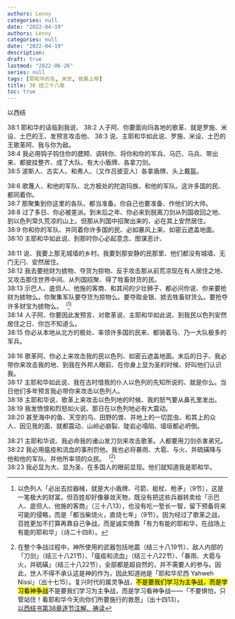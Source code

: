 ```yaml
---
authors: Lenny
categories: null
date: "2022-04-19"
authors: Lenny
categories: null
date: "2022-04-19"
description: 
draft: true
lastmod: "2022-06-26"
series: null
tags: [耶和华的名, 末世, 依靠上帝]
title: 38 结三十八章
toc: true
---
```

以西结
<!--more-->

38:1 耶和华的话临到我说、
38:2 人子阿、你要面向玛各地的歌革、就是罗施、米设、土巴的王、发预言攻击他、
38:3 说、主耶和华如此说、罗施、米设、土巴的王歌革阿、我与你为敌。  
38:4 我必用钩子钩住你的腮颊、调转你、将你和你的军兵、马匹、马兵、带出来、都披挂整齐、成了大队、有大小盾牌、各拿刀剑。  
38:5 波斯人、古实人、和弗人、〔又作吕彼亚人〕各拿盾牌、头上戴盔。  

38:6 歌篾人、和他的军队、北方极处的陀迦玛族、和他的军队。这许多国的民、都同着你。  
38:7 那聚集到你这里的各队、都当准备。你自己也要准备、作他们的大帅。  
38:8 过了多日、你必被差派。到末后之年、你必来到脱离刀剑从列国收回之地、到以色列常久荒凉的山上。但那从列国中招聚出来的、必在其上安然居住。  
38:9 你和你的军队、并同着你许多国的民、必如暴风上来、如密云遮盖地面。  
38:10 主耶和华如此说、到那时你心必起意念、图谋恶计、

38:11 说、我要上那无城墙的乡村。我要到那安静的民那里、他们都没有城墙、无门无闩、安然居住。  
38:12 我去要抢财为掳物、夺货为掠物、反手攻击那从前荒凉现在有人居住之地、又攻击那住世界中间、从列国招聚、得了牲畜财货的民。  
38:13 示巴人、底但人、他施的客商、和其间的少壮狮子、都必问你说、你来要抢财为掳物么。你聚集军队要夺货为掠物么。要夺取金银、掳去牲畜财货么。要抢夺许多财宝为掳物么。&nbsp;&nbsp;<sup>(</sup>[^1]<sup>)</sup>  
38:14 人子阿、你要因此发预言、对歌革说、主耶和华如此说、到我民以色列安然居住之日、你岂不知道么。  
38:15 你必从本地从北方的极处、率领许多国的民来、都骑着马、乃一大队极多的军兵。  

38:16 歌革阿、你必上来攻击我的民以色列、如密云遮盖地面。末后的日子、我必带你来攻击我的地、到我在外邦人眼前、在你身上显为圣的时候、好叫他们认识我。  
38:17 主耶和华如此说、我在古时借我的仆人以色列的先知所说的、就是你么。当日他们多年预言我必带你来攻击以色列人。  
38:18 主耶和华说、歌革上来攻击以色列地的时候、我的怒气要从鼻孔里发出。  
38:19 我发愤恨和烈怒如火说、那日在以色列地必有大震动。  
38:20 甚至海中的鱼、天空的鸟、田野的兽、并地上的一切昆虫、和其上的众人、因见我的面、就都震动、山岭必崩裂、陡岩必塌陷、墙垣都必坍倒。  

38:21 主耶和华说、我必命我的诸山发刀剑来攻击歌革。人都要用刀剑杀害弟兄。  
38:22 我必用瘟疫和流血的事刑罚他。我也必将暴雨、大雹、与火、并硫磺降与他和他的军队、并他所率领的众民。&nbsp;&nbsp;<sup>(</sup>[^2]<sup>)</sup>  
38:23 我必显为大、显为圣、在多国人的眼前显现。他们就知道我是耶和华。  

[^1]: 以色列人「必出去捡器械，就是大小盾牌、弓箭、梃杖、枪矛」（9节），这是一笔极大的财富。但百姓却好像暴敛天物，既没有把这些兵器转卖给「示巴人、底但人、他施的客商」（三十八13），也没有吃一堑长一智，留下预备将来可能的侵略，而是「都当柴烧火，直烧七年」（9节）。因为经过了歌革之战，百姓更加不打算再靠自己争战，而是诚实倚靠「有力有能的耶和华，在战场上有能的耶和华」（诗二十四8）。    
[^2]: 在整个争战过程中，神所使用的武器包括地震（结三十八19节）、敌人内部的「刀剑」（结三十八21节）、「瘟疫和流血」（结三十八22节）、「暴雨、大雹与火，并硫磺」（结三十八22节），全部都是超自然的，并不需要人的参与。因此，世人不得不承认这是神的作为，因此知道祂是「耶和华尼西 Yahweh Nissi」（出十七15）。复兴时代的属灵争战，<mark>不是要我们学习为主争战，而是学习看神争战</mark>不是要我们学习为主争战，而是学习看神争战——「不要惧怕，只管站住！看耶和华今天向你们所要施行的救恩」（出十四13）。   
<a href ="https://cmcbiblereading.com/2016/09/04/%e4%bb%a5%e8%a5%bf%e7%bb%93%e4%b9%a6%e7%ac%ac38%e7%ab%a0%e9%80%90%e8%8a%82%e6%b3%a8%e8%a7%a3%e3%80%81%e7%a5%b7%e8%af%bb/">以西结书第38章逐节注解、祷读</a>